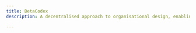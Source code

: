 ```yaml
---
title: BetaCodex
description: A decentralised approach to organisational design, enabling autonomy and responsiveness.

---
```



